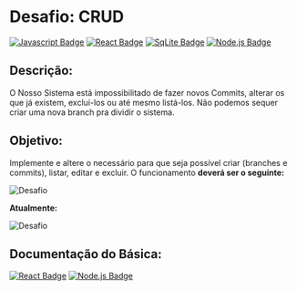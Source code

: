 # Desafio: CRUD
[![Javascript Badge](https://img.shields.io/badge/-Javascript-EFD81D?style=flat-square&logo=Javascript&logoColor=000)]()
[![React Badge](https://img.shields.io/badge/-React-48CEF7?style=flat-square&logo=React&logoColor=111)]()
[![SqLite Badge](https://img.shields.io/badge/-SqLite-003B57?style=flat-square&logo=SQLite&logoColor=fff)]()
[![Node.js Badge](https://img.shields.io/badge/-Node.js-339933?style=flat-square&logo=Node.js&logoColor=fff)]()
## **Descrição:**
O Nosso Sistema está impossibilitado de fazer novos Commits, alterar os que já existem, excluí-los ou até mesmo listá-los. Não podemos sequer criar uma nova branch pra dividir o sistema.
## **Objetivo:**
Implemente e altere o necessário para que seja possível criar (branches e commits), listar, editar e excluir. O funcionamento **deverá ser o seguinte:**

![Desafio](https://raw.githubusercontent.com/CommitJr/Commit-Pull-Hackquest-2020/main/challenges/crud/backend/public/ignore/Desafio_Crud.gif)

**Atualmente:**

![Desafio](https://raw.githubusercontent.com/CommitJr/Commit-Pull-Hackquest-2020/main/challenges/crud/backend/public/ignore/Desafio_Crud_Quebrado.gif)

## **Documentação do Básica:**
[![React Badge](https://img.shields.io/badge/-FrontEnd-48CEF7?style=flat-square&logo=React&logoColor=111)](https://github.com/CommitJr/Commit-Pull-Hackquest-2020/tree/main/challenges/crud/frontend)
[![Node.js Badge](https://img.shields.io/badge/-BackEnd-339933?style=flat-square&logo=Node.js&logoColor=fff)](https://github.com/CommitJr/Commit-Pull-Hackquest-2020/tree/main/challenges/crud/backend)